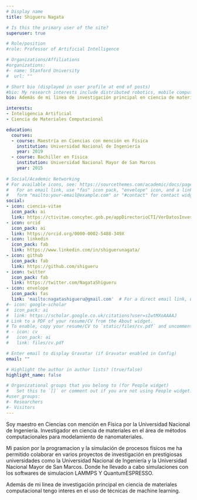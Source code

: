 ```yaml
---
# Display name
title: Shigueru Nagata

# Is this the primary user of the site?
superuser: true

# Role/position
#role: Professor of Artificial Intelligence

# Organizations/Affiliations
#organizations:
#- name: Stanford University
#  url: ""

# Short bio (displayed in user profile at end of posts)
#bio: My research interests include distributed robotics, mobile computing and programmable matter.
bio: Además de mi linea de investigación principal en ciencia de materiales computacional tengo interes en el uso de técnicas de machine learning en los campos de ciencia de materiales y geoestadística.

interests:
- Inteligencia Artificial
- Ciencia de Materiales Computacional

education:
  courses:
  - course: Maestría en Ciencias con mención en Física
    institution: Universidad Nacional de Ingeniería
    year: 2019
  - course: Bachiller en Física
    institution: Universidad Nacional Mayor de San Marcos
    year: 2015
    
# Social/Academic Networking
# For available icons, see: https://sourcethemes.com/academic/docs/page-builder/#icons
#   For an email link, use "fas" icon pack, "envelope" icon, and a link in the
#   form "mailto:your-email@example.com" or "#contact" for contact widget.
social:
- icon: ciencia-vitae
  icon_pack: ai
  link: https://ctivitae.concytec.gob.pe/appDirectorioCTI/VerDatosInvestigador.do?id_investigador=22405
- icon: orcid
  icon_pack: ai
  link: https://orcid.org/0000-0002-5488-349X
- icon: linkedin
  icon_pack: fab
  link: https://www.linkedin.com/in/shiguerunagata/
- icon: github
  icon_pack: fab
  link: https://github.com/shigueru
- icon: twitter
  icon_pack: fab
  link: https://twitter.com/NagataShigueru
- icon: envelope
  icon_pack: fas
  link: 'mailto:nagatashigueru@gmail.com'  # For a direct email link, use "mailto:test@example.org".
#- icon: google-scholar
#  icon_pack: ai
#  link: https://scholar.google.co.uk/citations?user=sIwtMXoAAAAJ
# Link to a PDF of your resume/CV from the About widget.
# To enable, copy your resume/CV to `static/files/cv.pdf` and uncomment the lines below.
# - icon: cv
#   icon_pack: ai
#   link: files/cv.pdf

# Enter email to display Gravatar (if Gravatar enabled in Config)
email: ""

# Highlight the author in author lists? (true/false)
highlight_name: false

# Organizational groups that you belong to (for People widget)
#   Set this to `[]` or comment out if you are not using People widget.
#user_groups:
#- Researchers
#- Visitors
---
```


Soy maestro en Ciencias con mención en Física por la Universidad Nacional de Ingeniería. Investigador en ciencia de materiales en el área de métodos computacionales para modelamiento de nanomateriales.

Mi pasion por la programacion y la simulación de procesos físicos me ha permitido colaborar en varios proyectos de investigación en prestigiosas universidades como la Universidad Nacional de Ingeniería y la Universidad Nacional Mayor de San Marcos. Donde he llevado a cabo simulaciones con los softwares de simulacion LAMMPS Y QuantumESPRESSO.

Además de mi linea de investigación principal en ciencia de materiales computacional tengo interes en el uso de técnicas de machine learning.
